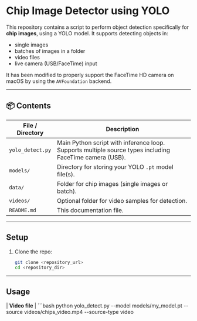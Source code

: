 # Chip Image Detector using YOLO

This repository contains a script to perform object detection specifically for **chip images**, using a YOLO model. It supports detecting objects in:

- single images  
- batches of images in a folder  
- video files  
- live camera (USB/FaceTime) input  

It has been modified to properly support the FaceTime HD camera on macOS by using the `AVFoundation` backend.

---

## 📦 Contents

| File / Directory | Description |
|------------------|-------------|
| `yolo_detect.py` | Main Python script with inference loop. Supports multiple source types including FaceTime camera (USB). |
| `models/`       | Directory for storing your YOLO `.pt` model file(s). |
| `data/`         | Folder for chip images (single images or batch). |
| `videos/`       | Optional folder for video samples for detection. |
| `README.md`     | This documentation file. |

---

## Setup

1. Clone the repo:

   ```bash
   git clone <repository_url>
   cd <repository_dir>
   
---

## Usage

| **Video file**            | ```bash
python yolo_detect.py --model models/my_model.pt --source videos/chips_video.mp4 --source-type video
``` |
